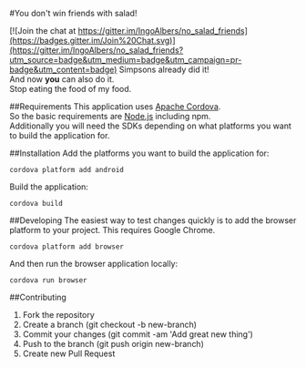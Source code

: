 #You don't win friends with salad!

[![Join the chat at https://gitter.im/IngoAlbers/no_salad_friends](https://badges.gitter.im/Join%20Chat.svg)](https://gitter.im/IngoAlbers/no_salad_friends?utm_source=badge&utm_medium=badge&utm_campaign=pr-badge&utm_content=badge)
Simpsons already did it!  
And now **you** can also do it.  
Stop eating the food of my food. 

##Requirements
This application uses [Apache Cordova](http://cordova.apache.org/).  
So the basic requirements are [Node.js](http://nodejs.org) including npm.  
Additionally you will need the SDKs depending on what platforms you want to build the application for.

##Installation
Add the platforms you want to build the application for:

`cordova platform add android`

Build the application:

`cordova build`

##Developing
The easiest way to test changes quickly is to add the browser platform to your project. This requires Google Chrome.

`cordova platform add browser`

And then run the browser application locally:

`cordova run browser`

##Contributing
1. Fork the repository  
2. Create a branch (git checkout -b new-branch)  
3. Commit your changes (git commit -am 'Add great new thing')  
4. Push to the branch (git push origin new-branch)  
5. Create new Pull Request  
